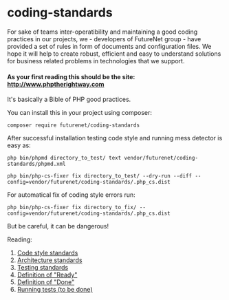 # coding-standards

For sake of teams inter-operatibility and maintaining a good coding practices in our projects,
we - developers of FutureNet group - have provided a set of rules in form of documents
and configuration files. We hope it will help to create robust, efficient and easy to understand 
solutions for business related problems in technologies that we support.

#### As your first reading this should be the site: **http://www.phptherightway.com** 

It's basically a Bible of PHP good practices.

You can install this in your project using composer:

    composer require futurenet/coding-standards
    
After successful installation testing code style and running mess detector is easy as:

    php bin/phpmd directory_to_test/ text vendor/futurenet/coding-standards/phpmd.xml
    
    php bin/php-cs-fixer fix directory_to_test/ --dry-run --diff --config=vendor/futurenet/coding-standards/.php_cs.dist

For automatical fix of coding style errors run: 

    php bin/php-cs-fixer fix directory_to_fix/ --config=vendor/futurenet/coding-standards/.php_cs.dist
    
But be careful, it can be dangerous!

Reading:    

1. [Code style standards](docs/code-style.md)
2. [Architecture standards](docs/architecture.md)
3. [Testing standards](docs/testing.md)
4. [Definition of "Ready"](docs/d-o-ready.md)
5. [Definition of "Done"](docs/d-o-done.md)
6. [Running tests (to be done)](docs/running-tests.md)